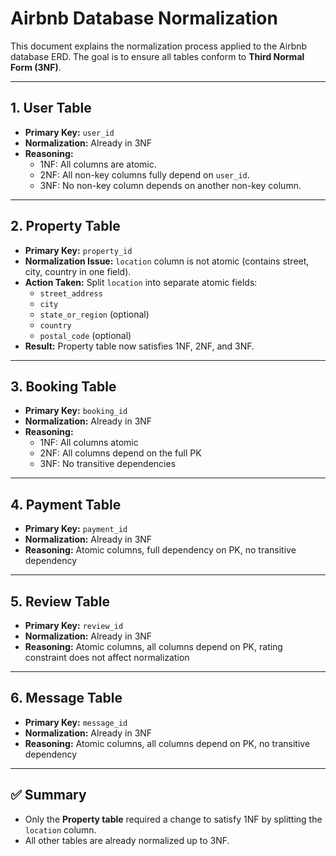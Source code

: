 # Airbnb Database Normalization

This document explains the normalization process applied to the Airbnb database ERD. The goal is to ensure all tables conform to **Third Normal Form (3NF)**.

---

## 1. User Table
- **Primary Key:** `user_id`
- **Normalization:** Already in 3NF
- **Reasoning:**
  - 1NF: All columns are atomic.
  - 2NF: All non-key columns fully depend on `user_id`.
  - 3NF: No non-key column depends on another non-key column.

---

## 2. Property Table
- **Primary Key:** `property_id`
- **Normalization Issue:** `location` column is not atomic (contains street, city, country in one field).
- **Action Taken:** Split `location` into separate atomic fields:  
  - `street_address`  
  - `city`  
  - `state_or_region` (optional)  
  - `country`  
  - `postal_code` (optional)
- **Result:** Property table now satisfies 1NF, 2NF, and 3NF.

---

## 3. Booking Table
- **Primary Key:** `booking_id`
- **Normalization:** Already in 3NF
- **Reasoning:**
  - 1NF: All columns atomic
  - 2NF: All columns depend on the full PK
  - 3NF: No transitive dependencies

---

## 4. Payment Table
- **Primary Key:** `payment_id`
- **Normalization:** Already in 3NF
- **Reasoning:** Atomic columns, full dependency on PK, no transitive dependency

---

## 5. Review Table
- **Primary Key:** `review_id`
- **Normalization:** Already in 3NF
- **Reasoning:** Atomic columns, all columns depend on PK, rating constraint does not affect normalization

---

## 6. Message Table
- **Primary Key:** `message_id`
- **Normalization:** Already in 3NF
- **Reasoning:** Atomic columns, all columns depend on PK, no transitive dependency

---

## ✅ Summary
- Only the **Property table** required a change to satisfy 1NF by splitting the `location` column.  
- All other tables are already normalized up to 3NF.

